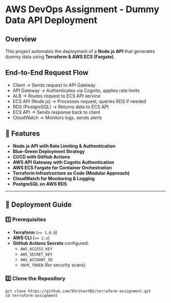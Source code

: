 # AWS DevOps Assignment - Dummy Data API Deployment

## Overview
This project automates the deployment of a **Node.js API** that generates dummy data using **Terraform & AWS ECS (Fargate)**.

## End-to-End Request Flow
- Client → Sends request to API Gateway
- API Gateway → Authenticates via Cognito, applies rate limits
- ALB → Routes request to ECS API service
- ECS API (Node.js) → Processes request, queries RDS if needed
- RDS (PostgreSQL) → Returns data to ECS API
- ECS API → Sends response back to client
- CloudWatch → Monitors logs, sends alerts


## 📌 Features
- **Node.js API with Rate Limiting & Authentication**
- **Blue-Green Deployment Strategy**
- **CI/CD with GitHub Actions**
- **AWS API Gateway with Cognito Authentication**
- **AWS ECS Fargate for Container Orchestration**
- **Terraform Infrastructure as Code (Modular Approach)**
- **CloudWatch for Monitoring & Logging**
- **PostgreSQL on AWS RDS**

---

## 🚀 Deployment Guide

### 1️⃣ Prerequisites
- **Terraform** (`>= 1.0.0`)
- **AWS CLI** (`>= 2.x`)
- **GitHub Actions Secrets** configured:
  - `AWS_ACCESS_KEY`
  - `AWS_SECRET_KEY`
  - `AWS_ACCOUNT_ID`
  - `SNYK_TOKEN` (for security scans)

### 2️⃣ Clone the Repository
```sh[
git clone https://github.com/ShrikantBS/terraform-assignment.git
cd terraform-assignment
